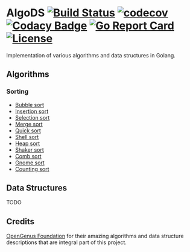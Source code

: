# AlgoDS [![Build Status](https://travis-ci.org/TheDoctor0/algods.png)](https://travis-ci.org/TheDoctor0/algods) [![codecov](https://codecov.io/gh/TheDoctor0/algods/branch/master/graph/badge.svg)](https://codecov.io/gh/TheDoctor0/algods) [![Codacy Badge](https://api.codacy.com/project/badge/Grade/878622015580415a865765901b9fe5d4)](https://app.codacy.com/app/dawid.janik95/algods) [![Go Report Card](https://goreportcard.com/badge/github.com/TheDoctor0/algods)](https://goreportcard.com/report/github.com/TheDoctor0/algods) [![License](https://img.shields.io/github/license/TheDoctor0/algods.svg)](https://github.com/TheDoctor0/algods/blob/master/LICENSE)

Implementation of various algorithms and data structures in Golang.

## Algorithms

### Sorting
- [Bubble sort](https://github.com/TheDoctor0/algods/sorting/bubble_sort.md)
- [Insertion sort](https://github.com/TheDoctor0/algods/sorting/insertion_sort.md)
- [Selection sort](https://github.com/TheDoctor0/algods/sorting/selection_sort.md)
- [Merge sort](https://github.com/TheDoctor0/algods/sorting/merge_sort.md)
- [Quick sort](https://github.com/TheDoctor0/algods/sorting/quick_sort.md)
- [Shell sort](https://github.com/TheDoctor0/algods/sorting/shell_sort.md)
- [Heap sort](https://github.com/TheDoctor0/algods/sorting/heap_sort.md)
- [Shaker sort](https://github.com/TheDoctor0/algods/sorting/shaker_sort.md)
- [Comb sort](https://github.com/TheDoctor0/algods/sorting/comb_sort.md)
- [Gnome sort](https://github.com/TheDoctor0/algods/sorting/gnome_sort.md)
- [Counting sort](https://github.com/TheDoctor0/algods/sorting/counting_sort.md)

## Data Structures

TODO

## Credits
[OpenGenus Foundation](https://github.com/OpenGenus/cosmos) for their amazing algorithms and data structure descriptions that are integral part of this project.
